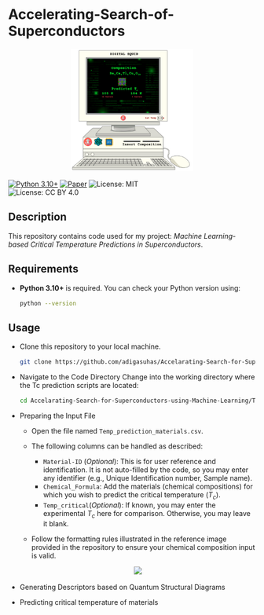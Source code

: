 # Accelerating-Search-of-Superconductors

<div align="center">
    <img src="Comp_SC_1.png" width="250">
</div>


[![Python 3.10+](https://img.shields.io/badge/python-3.10%2B-blue)](https://www.python.org/downloads/release/python-310/)
[![Paper](https://img.shields.io/badge/paper-arXiv-blue)](https://arxiv.org/abs/your-paper-id)
![License: MIT](https://img.shields.io/badge/License-MIT-blue.svg)  
![License: CC BY 4.0](https://img.shields.io/badge/License-CC%20BY%204.0-lightgrey.svg)  

## Description

This repository contains code used for my project: *Machine Learning-based Critical Temperature Predictions in Superconductors*. 

## Requirements

- **Python 3.10+** is required. You can check your Python version using:

  ```bash
  python --version

## Usage

- Clone this repository to your local machine.

  ```bash
  git clone https://github.com/adigasuhas/Accelarating-Search-for-Superconductors-using-Machine-Learning.git
  
- Navigate to the Code Directory
  Change into the working directory where the Tc prediction scripts are located:

    ```bash
    cd Accelarating-Search-for-Superconductors-using-Machine-Learning/Temp_Predictor/

- Preparing the Input File

    - Open the file named `Temp_prediction_materials.csv`.
    - The following columns can be handled as described:

        - `Material-ID` (_Optional_): This is for user reference and identification. It is not auto-filled by the code, so you may enter any identifier (e.g., Unique Identification number, Sample name).
        - `Chemical_Formula`: Add the materials (chemical compositions) for which you wish to predict the critical temperature ($T_c$).
        - `Temp_critical`(_Optional_): If known, you may enter the experimental $T_c$ here for comparison. Otherwise, you may leave it blank.
      
    - Follow the formatting rules illustrated in the reference image provided in the repository to ensure your chemical composition input is valid.

    <div align="center">
        <img src="Chemical_Composition_Rules.png" width="850">
    </div>


- Generating Descriptors based on Quantum Structural Diagrams

- Predicting critical temperature of materials

   
